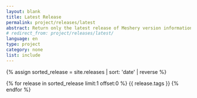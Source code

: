 ```yaml
---
layout: blank
title: Latest Release
permalink: project/releases/latest
abstract: Return only the latest release of Meshery version information
# redirect_from: project/releases/latest/
language: en
type: project
category: none
list: include
---
```


{% assign sorted_release = site.releases | sort: 'date' | reverse %}

{% for release in sorted_release limit:1 offset:0 %}
  {{ release.tags }}
{% endfor %}
